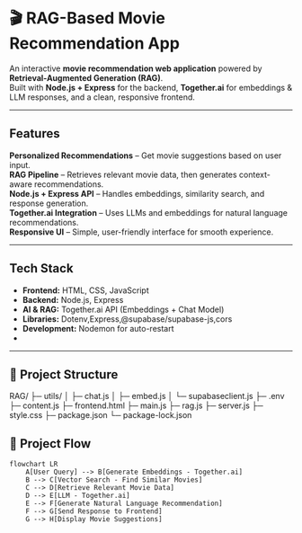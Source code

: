 # 🎬 RAG-Based Movie Recommendation App  

An interactive **movie recommendation web application** powered by **Retrieval-Augmented Generation (RAG)**.  
Built with **Node.js + Express** for the backend, **Together.ai** for embeddings & LLM responses, and a clean, responsive frontend.  

---

##  Features  
 **Personalized Recommendations** – Get movie suggestions based on user input.  
**RAG Pipeline** – Retrieves relevant movie data, then generates context-aware recommendations.  
**Node.js + Express API** – Handles embeddings, similarity search, and response generation.  
**Together.ai Integration** – Uses LLMs and embeddings for natural language recommendations.  
**Responsive UI** – Simple, user-friendly interface for smooth experience.  

---

##  Tech Stack  
- **Frontend:** HTML, CSS, JavaScript  
- **Backend:** Node.js, Express  
- **AI & RAG:** Together.ai API (Embeddings + Chat Model)  
- **Libraries:** Dotenv,Express,@supabase/supabase-js,cors  
- **Development:** Nodemon for auto-restart
- 
---
## 📂 Project Structure

RAG/
├─ utils/
│  ├─ chat.js
│  ├─ embed.js
│  └─ supabaseclient.js
├─ .env
├─ content.js
├─ frontend.html
├─ main.js
├─ rag.js
├─ server.js
├─ style.css
├─ package.json
└─ package-lock.json


## 🔄 Project Flow

```mermaid
flowchart LR
    A[User Query] --> B[Generate Embeddings - Together.ai]
    B --> C[Vector Search - Find Similar Movies]
    C --> D[Retrieve Relevant Movie Data]
    D --> E[LLM - Together.ai]
    E --> F[Generate Natural Language Recommendation]
    F --> G[Send Response to Frontend]
    G --> H[Display Movie Suggestions]
